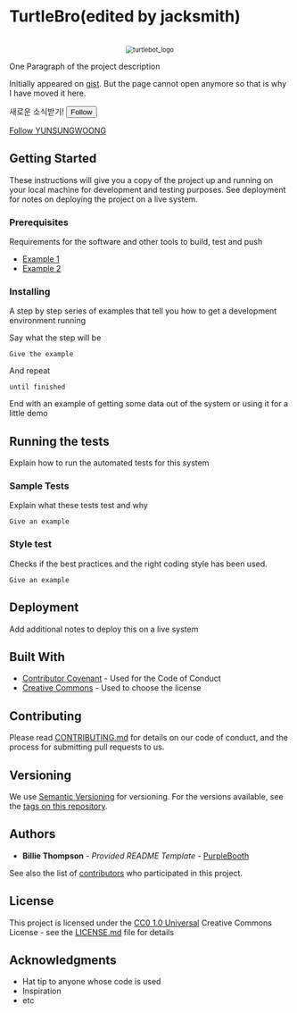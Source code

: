 # TurtleBro(edited by jacksmith)


<p align="center">
  <br>
 	<img src="https://github.com/YUNSUNGWOONG/turtlebot_projects/assets/100409315/22479410-7663-4cc2-ae15-00730cb716b8" alt="turtlebot_logo" style="zoom:80%;" />
  <br>
</p>




One Paragraph of the project description

Initially appeared on
[gist](https://gist.github.com/PurpleBooth/109311bb0361f32d87a2). But the page cannot open anymore so that is why I have moved it here.

새로운 소식받기!
<input type="submit" name="commit" value="Follow" class="btn btn-block" title="Follow YUNSUNGWOONG" aria-label="Follow YUNSUNGWOONG" data-hydro-click='{"event_type":"user_profile.click","payload":{"profile_user_id":100409315,"target":"FOLLOW_BUTTON","user_id":145294961,"originating_url":"https://github.com/YUNSUNGWOONG"}}' data-hydro-click-hmac="1da90414be3831db961eeec22401d84bb7bbb96c8f01600bcc13d28f70820a31" data-disable-with="Follow">

[Follow YUNSUNGWOONG](https://github.com/YUNSUNGWOONG)


## Getting Started

These instructions will give you a copy of the project up and running on
your local machine for development and testing purposes. See deployment
for notes on deploying the project on a live system.

### Prerequisites

Requirements for the software and other tools to build, test and push 
- [Example 1](https://www.example.com)
- [Example 2](https://www.example.com)

### Installing

A step by step series of examples that tell you how to get a development
environment running

Say what the step will be

    Give the example

And repeat

    until finished

End with an example of getting some data out of the system or using it
for a little demo

## Running the tests

Explain how to run the automated tests for this system

### Sample Tests

Explain what these tests test and why

    Give an example

### Style test

Checks if the best practices and the right coding style has been used.

    Give an example

## Deployment

Add additional notes to deploy this on a live system

## Built With

  - [Contributor Covenant](https://www.contributor-covenant.org/) - Used
    for the Code of Conduct
  - [Creative Commons](https://creativecommons.org/) - Used to choose
    the license

## Contributing

Please read [CONTRIBUTING.md](CONTRIBUTING.md) for details on our code
of conduct, and the process for submitting pull requests to us.

## Versioning

We use [Semantic Versioning](http://semver.org/) for versioning. For the versions
available, see the [tags on this
repository](https://github.com/PurpleBooth/a-good-readme-template/tags).

## Authors

  - **Billie Thompson** - *Provided README Template* -
    [PurpleBooth](https://github.com/PurpleBooth)

See also the list of
[contributors](https://github.com/PurpleBooth/a-good-readme-template/contributors)
who participated in this project.

## License

This project is licensed under the [CC0 1.0 Universal](LICENSE.md)
Creative Commons License - see the [LICENSE.md](LICENSE.md) file for
details

## Acknowledgments

  - Hat tip to anyone whose code is used
  - Inspiration
  - etc
